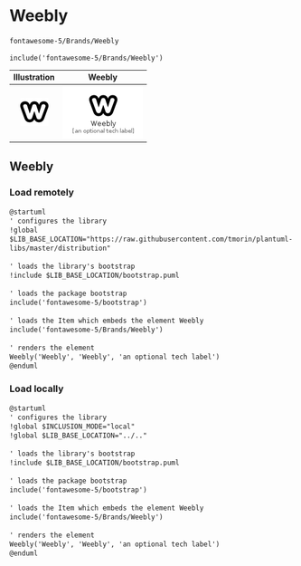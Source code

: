 # Weebly


```text
fontawesome-5/Brands/Weebly
```

```text
include('fontawesome-5/Brands/Weebly')
```



| Illustration | Weebly |
| :---: | :---: |
| ![illustration for Illustration](../../fontawesome-5/Brands/Weebly.png) | ![illustration for Weebly](../../fontawesome-5/Brands/Weebly.Local.png) |




## Weebly

### Load remotely
```plantuml
@startuml
' configures the library
!global $LIB_BASE_LOCATION="https://raw.githubusercontent.com/tmorin/plantuml-libs/master/distribution"

' loads the library's bootstrap
!include $LIB_BASE_LOCATION/bootstrap.puml

' loads the package bootstrap
include('fontawesome-5/bootstrap')

' loads the Item which embeds the element Weebly
include('fontawesome-5/Brands/Weebly')

' renders the element
Weebly('Weebly', 'Weebly', 'an optional tech label')
@enduml
```

### Load locally
```plantuml
@startuml
' configures the library
!global $INCLUSION_MODE="local"
!global $LIB_BASE_LOCATION="../.."

' loads the library's bootstrap
!include $LIB_BASE_LOCATION/bootstrap.puml

' loads the package bootstrap
include('fontawesome-5/bootstrap')

' loads the Item which embeds the element Weebly
include('fontawesome-5/Brands/Weebly')

' renders the element
Weebly('Weebly', 'Weebly', 'an optional tech label')
@enduml
```

